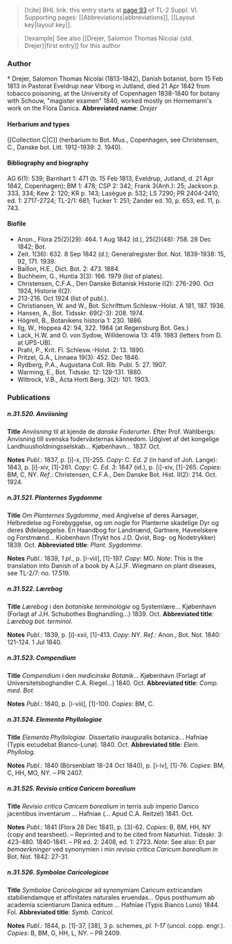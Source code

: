 > [!cite] BHL link: this entry starts at [page 93](https://www.biodiversitylibrary.org/page/33260081) of TL-2 Suppl. VI.
> Supporting pages: [[Abbreviations|abbreviations]], [[Layout key|layout key]].

> [!example] See also [[Drejer, Salomon Thomas Nicolai {std. Drejer}|first entry]] for this author

### Author

\* Drejer, Salomon Thomas Nicolai (1813-1842), Danish botanist, born 15 Feb 1813 in Pastorat Eveldrup near Viborg in Jutland, died 21 Apr 1842 from tobacco poisoning, at the University of Copenhagen 1838-1840 for botany with Schouw, "magister examen" 1840, worked mostly on Hornemann's work on the Flora Danica. 
**Abbreviated name**: *Drejer*

#### Herbarium and types

[[Collection C|C]] (herbarium to Bot. Mus., Copenhagen, see Christensen, C., Danske bot. Litt. 1912-1939: 2. 1940).

#### Bibliography and biography

AG 6(1): 539; Barnhart 1: 471 (b. 15 Feb 1813, Eveldrup, Jutland, d. 21 Apr 1842, Copenhagen); BM 1: 478; CSP 2: 342; Frank 3(Anh.): 25; Jackson p. 333, 334; Kew 2: 120; KR p. 143; Lasègue p. 532; LS 7290; PR 2404-2410, ed. 1: 2717-2724; TL-2/1: 681; Tucker 1: 251; Zander ed. 10, p. 653, ed. 11, p. 743.

#### Biofile

- Anon., Flora 25(2)(29): 464. 1 Aug 1842 (d.), 25(2)(48): 758. 28 Dec 1842; Bot.
- Zeit. 1(36): 632. 8 Sep 1842 (d.); Generalregister Bot. Not. 1839-1938: 15, 92, 171. 1939.
- Baillon, H.E., Dict. Bot. 2: 473. 1884.
- Buchheim, G., Huntia 3(3): 166. 1979 (list of plates).
- Christensen, C.F.A., Den Danske Botanisk Historie I(2): 276-290. Oct 1924, Historie II(2):
- 213-216. Oct 1924 (list of publ.).
- Christiansen, W. and W., Bot. Schrifttum Schlesw.-Holst. A 181, 187. 1936.
- Hansen, A., Bot. Tidsskr. 69(2-3): 208. 1974.
- Högrell, B., Botanikens historia 1: 230. 1886.
- Ilg, W., Hoppea 42: 94, 322. 1984 (at Regensburg Bot. Ges.)
- Lack, H.W. and O. von Sydow, Willdenowia 13: 419. 1983 (letters from D. at UPS-UB).
- Prahl, P., Krit. Fl. Schlesw.-Holst. 2: 13. 1890.
- Pritzel, G.A., Linnaea 19(3): 452. Dec 1846.
- Rydberg, P.A., Augustana Coll. Rib. Publ. 5: 27. 1907.
- Warming, E., Bot. Tidsskr. 12: 128-131. 1880.
- Wittrock, V.B., Acta Horti Berg. 3(2): 101. 1903.

### Publications

##### n.31.520. Anviisning

**Title**
*Anviisning* til at kjende de *danske Foderurter*. Efter Prof. Wahlbergs: Anvisning till svenska foderväxternas kännedom. Udgivet af det kongelige Landhuusholdningsselskab... Kjøbenhavn... 1837. Oct.

**Notes**
*Publ*.: 1837, p. \[i\]-x, \[1\]-255. *Copy*: C.
*Ed. 2* (in hand of Joh. Lange): 1843, p. \[i\]-xiv, \[1\]-261. *Copy*: C.
*Ed. 3*: 1847 (id.), p. \[i\]-xiv, \[1\]-265. *Copies*: BM, C, NY.
*Ref*.: Christensen, C.F.A., Den Danske Bot. Hist. II(2): 214. Oct. 1924.

##### n.31.521. Planternes Sygdomme

**Title**
Om *Planternes Sygdomme*, med Angivelse af deres Aarsager, Helbredelse og Forebyggelse, og om nogle for Planterne skadelige Dyr og deres Ødelaeggelse. En Haandbog for Landmænd, Gartnere, Haveelskere og Forstmænd... Kiobenhavn (Trykt hos J.D. Qvist, Bog- og Nodetrykker) 1839. Oct.
**Abbreviated title**: *Plant. Sygdomme*.

**Notes**
*Publ*.: 1839, *1 pl*., p. \[i-viii\], \[1\]-197. *Copy*: MO.
*Note*: This is the translation into Danish of a book by A.\[J.\]F. Wiegmann on plant diseases, see TL-2/7: no. 17.519.

##### n.31.522. Lærebog

**Title**
*Lærebog* i den *botaniske terminologie* og Systemlære... Kjøbenhavn (Forlagt af J.H. Schubothes Boghandling...) 1839. Oct.
**Abbreviated title**: *Lærebog bot. terminol.*

**Notes**
*Publ*.: 1839, p. \[i\]-xxii, \[1\]-413. *Copy*: NY.
*Ref*.: Anon., Bot. Not. 1840: 121-124. 1 Jul 1840.

##### n.31.523. Compendium

**Title**
*Compendium* i den *medicinske Botanik*... Kjøbenhavn (Forlagt af Universitetsboghandler C.A. Riegel...) 1840. Oct.
**Abbreviated title**: *Comp. med. Bot.*

**Notes**
*Publ*.: 1840, p. \[i-viii\], \[1\]-100. *Copies*: BM, C.

##### n.31.524. Elementa Phyllologiae

**Title**
*Elementa Phyllologiae*. Dissertatio inauguralis botanica... Hafniae (Typis excudebat Bianco-Lunø). 1840. Oct.
**Abbreviated title**: *Elem. Phyllolog.*

**Notes**
*Publ*.: 1840 (Börsenblatt 18-24 Oct 1840), p. \[i-iv\], \[1\]-76. *Copies*: BM, C, HH, MO, NY. – PR 2407.

##### n.31.525. Revisio critica Caricem borealium

**Title**
*Revisio critica Caricem borealium* in terris sub imperio Danico jacentibus inventarum ... Hafniae (... Apud C.A. Reitzel) 1841. Oct.

**Notes**
*Publ*.: 1841 (Flora 28 Dec 1841), p. \[3\]-62. *Copies*: B, BM, HH, NY (copy and tearsheet). – Reprinted and to be cited from Naturhist. Tidsskr. 3: 423-480. 1840-1841. – PR ed. 2: 2408, ed. 1: 2723.
*Note*: See also: Et par *bemaerkninger* ved synonymien i min *revisio critica Caricum borealium in* Bot. Not. 1842: 27-31.

##### n.31.526. Symbolae Caricologicae

**Title**
*Symbolae Caricologicae* ad synonymiam Caricum extricandam stabiliendamque et affinitates naturales eruendas... Opus posthumum ab academia scientiarum Danica editum ... Hafniae (Typis Bianco Luno) 1844. Fol.
**Abbreviated title**: *Symb. Caricol.*

**Notes**
*Publ*.: 1844, p. \[1\]-37, \[38\], 3 p. schemes, *pl. 1-17* (uncol. copp. engr.). *Copies*: B, BM, G, HH, L, NY. – PR 2409.

